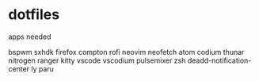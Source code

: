 # dotfiles


apps needed

bspwm
sxhdk
firefox
compton
rofi
neovim
neofetch
atom
codium
thunar
nitrogen
ranger
kitty
vscode
vscodium
pulsemixer
zsh
deadd-notification-center
ly
paru
